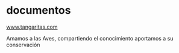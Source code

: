 # documentos
www.tangaritas.com
<p>Amamos a las Aves, compartiendo el conocimiento aportamos a su conservación<p>
